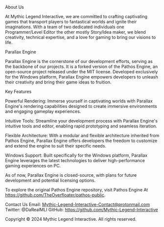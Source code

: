 About Us

At Mythic Legend Interactive, we are committed to crafting captivating games that transport players to fantastical worlds and ignite their imaginations. With a team of two dedicated individuals one Programmer/Level Editor the other mostly Story/Idea maker, we blend creativity, technical expertise, and a love for gaming to bring our visions to life.

Parallax Engine

Parallax Engine is the cornerstone of our development efforts, serving as the backbone of our projects. It is a forked version of the Pathos Engine, an open-source project released under the MIT license. Developed exclusively for the Windows platform, Parallax Engine empowers developers to unleash their creativity and bring their game ideas to fruition.

Key Features

Powerful Rendering: Immerse yourself in captivating worlds with Parallax Engine's rendering capabilities designed to create immersive environments and engaging gameplay experiences.

Intuitive Tools: Streamline your development process with Parallax Engine's intuitive tools and editor, enabling rapid prototyping and seamless iteration.

Flexible Architecture: With a modular and flexible architecture inherited from Pathos Engine, Parallax Engine offers developers the freedom to customize and extend the engine to suit their specific needs.

Windows Support: Built specifically for the Windows platform, Parallax Engine leverages the latest technologies to deliver high-performance gaming experiences on PC.

As of now, Parallax Engine is closed-source, with plans for future development and potential licensing options.

To explore the original Pathos Engine repository, visit Pathos Engine At https://github.com/TheOverfloater/pathos-public.

Contact Us
Email: Mythic-Legend-Interactive-Contact@protonmail.com
Twitter: @DaRealMLI
GitHub: https://github.com/Mythic-Legend-Interactive

Copyright © 2024 Mythic Legend Interactive. All rights reserved.
